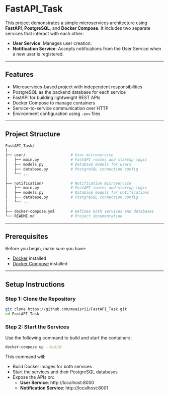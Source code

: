 # FastAPI_Task

This project demonstrates a simple microservices architecture using **FastAPI**, **PostgreSQL**, and **Docker Compose**. It includes two separate services that interact with each other:

- **User Service**: Manages user creation.
- **Notification Service**: Accepts notifications from the User Service when a new user is registered.

---

## Features

- Microservices-based project with independent responsibilities
- PostgreSQL as the backend database for each service
- FastAPI for building lightweight REST APIs
- Docker Compose to manage containers
- Service-to-service communication over HTTP
- Environment configuration using `.env` files

---

## Project Structure

```bash
FastAPI_Task/
│
├── user/                    # User microservice
│   ├── main.py              # FastAPI routes and startup logic
│   ├── models.py            # Database models for users
│   ├── database.py          # PostgreSQL connection config
│   └── ...
│
├── notification/            # Notification microservice
│   ├── main.py              # FastAPI routes and startup logic
│   ├── models.py            # Database models for notifications
│   ├── database.py          # PostgreSQL connection config
│   └── ...
│
├── docker-compose.yml       # Defines both services and databases
└── README.md                # Project documentation
```

---

## Prerequisites

Before you begin, make sure you have:

- [Docker](https://docs.docker.com/get-docker/) installed
- [Docker Compose](https://docs.docker.com/compose/) installed

---

## Setup Instructions

### Step 1: Clone the Repository

```bash
git clone https://github.com/msaisri1/FastAPI_Task.git
cd FastAPI_Task
```

### Step 2: Start the Services

Use the following command to build and start the containers:

```bash
docker-compose up --build
```

This command will:
- Build Docker images for both services
- Start the services and their PostgreSQL databases
- Expose the APIs on:
  - **User Service**: http://localhost:8000
  - **Notification Service**: http://localhost:8001
